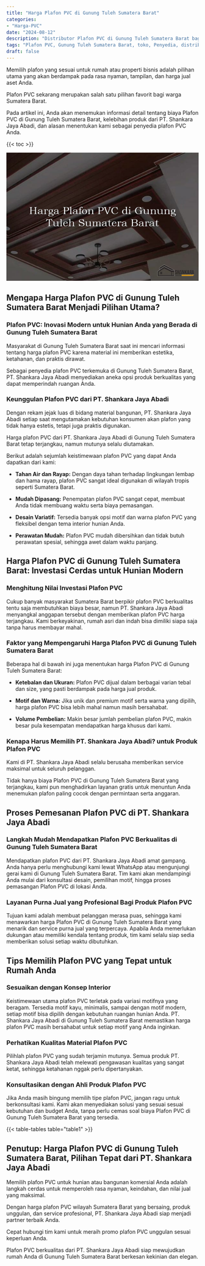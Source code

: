 ```yaml
---
title: "Harga Plafon PVC di Gunung Tuleh Sumatera Barat"
categories: 
- "Harga-PVC"
date: "2024-08-12"
description: "Distributor Plafon PVC di Gunung Tuleh Sumatera Barat bagi hunian, perkantoran, dan gerai. Panel berkualitas, pilihan motif, variasi warna modern, dengan jasa instalasi dikerjakan oleh tenaga ahli berpengalaman dan kepastian resmi!|Jasa penyediaan Plafon PVC di Gunung Tuleh Sumatera Barat bagi keperluan rumah, perkantoran, atau toko, dengan panel unggulan dan instalasi oleh tenaga ahli berpengalaman serta kepastian resmi.|Solusi Plafon PVC di Gunung Tuleh Sumatera Barat yang terpercaya untuk tempat tinggal, kantor, dan gerai, bersama panel terbaik dan penempatan oleh tim profesional dan kepastian resmi.|Distribusi Plafon PVC di Gunung Tuleh Sumatera Barat bagi hunian, kantor, serta gerai, beserta produk terbaik dan instalasi ditangani oleh tim ahli, lengkap beserta garansi resmi.}"
tags: "Plafon PVC, Gunung Tuleh Sumatera Barat, toko, Penyedia, distributor"
draft: false
---
```


Memilih plafon yang sesuai untuk rumah atau properti bisnis adalah pilihan utama yang akan berdampak pada rasa nyaman, tampilan, dan harga jual aset Anda.

Plafon PVC sekarang merupakan salah satu pilihan favorit bagi warga Sumatera Barat.

Pada artikel ini, Anda akan menemukan informasi detail tentang biaya Plafon PVC di Gunung Tuleh Sumatera Barat, kelebihan produk dari PT. Shankara Jaya Abadi, dan alasan menentukan kami sebagai penyedia plafon PVC Anda.

{{< toc >}}

![Harga Plafon PVC di Gunung Tuleh Sumatera Barat](/images/Harga-PVC/Harga-Plafon-PVC-di-Gunung-Tuleh-Sumatera-Barat.png)


## Mengapa Harga Plafon PVC di Gunung Tuleh Sumatera Barat Menjadi Pilihan Utama?

### Plafon PVC: Inovasi Modern untuk Hunian Anda yang Berada di Gunung Tuleh Sumatera Barat

Masyarakat di Gunung Tuleh Sumatera Barat saat ini mencari informasi tentang harga plafon PVC karena material ini memberikan estetika, ketahanan, dan praktis dirawat.

Sebagai penyedia plafon PVC terkemuka di Gunung Tuleh Sumatera Barat, PT. Shankara Jaya Abadi menyediakan aneka opsi produk berkualitas yang dapat memperindah ruangan Anda.

### Keunggulan Plafon PVC dari PT. Shankara Jaya Abadi

Dengan rekam jejak luas di bidang material bangunan, PT. Shankara Jaya Abadi setiap saat mengutamakan kebutuhan konsumen akan plafon yang tidak hanya estetis, tetapi juga praktis digunakan.

Harga plafon PVC dari PT. Shankara Jaya Abadi di Gunung Tuleh Sumatera Barat tetap terjangkau, namun mutunya selalu diutamakan.

Berikut adalah sejumlah keistimewaan plafon PVC yang dapat Anda dapatkan dari kami:

- **Tahan Air dan Rayap:** Dengan daya tahan terhadap lingkungan lembap dan hama rayap, plafon PVC sangat ideal digunakan di wilayah tropis seperti Sumatera Barat.

- **Mudah Dipasang:** Penempatan plafon PVC sangat cepat, membuat Anda tidak membuang waktu serta biaya pemasangan.

- **Desain Variatif:** Tersedia banyak opsi motif dan warna plafon PVC yang fleksibel dengan tema interior hunian Anda.

- **Perawatan Mudah:** Plafon PVC mudah dibersihkan dan tidak butuh perawatan spesial, sehingga awet dalam waktu panjang.

## Harga Plafon PVC di Gunung Tuleh Sumatera Barat: Investasi Cerdas untuk Hunian Modern

### Menghitung Nilai Investasi Plafon PVC

Cukup banyak masyarakat Sumatera Barat berpikir plafon PVC berkualitas tentu saja membutuhkan biaya besar, namun PT. Shankara Jaya Abadi menyangkal anggapan tersebut dengan memberikan plafon PVC harga terjangkau. Kami berkeyakinan, rumah asri dan indah bisa dimiliki siapa saja tanpa harus membayar mahal.

### Faktor yang Mempengaruhi Harga Plafon PVC di Gunung Tuleh Sumatera Barat

Beberapa hal di bawah ini juga menentukan harga Plafon PVC di Gunung Tuleh Sumatera Barat:

- **Ketebalan dan Ukuran:** Plafon PVC dijual dalam berbagai varian tebal dan size, yang pasti berdampak pada harga jual produk.

- **Motif dan Warna:** Jika unik dan premium motif serta warna yang dipilih, harga plafon PVC bisa lebih mahal namun masih bersahabat.

- **Volume Pembelian:** Makin besar jumlah pembelian plafon PVC, makin besar pula kesempatan mendapatkan harga khusus dari kami.

### Kenapa Harus Memilih PT. Shankara Jaya Abadi? untuk Produk Plafon PVC

Kami di PT. Shankara Jaya Abadi selalu berusaha memberikan service maksimal untuk seluruh pelanggan.

Tidak hanya biaya Plafon PVC di Gunung Tuleh Sumatera Barat yang terjangkau, kami pun menghadirkan layanan gratis untuk menuntun Anda menemukan plafon paling cocok dengan permintaan serta anggaran.

## Proses Pemesanan Plafon PVC di PT. Shankara Jaya Abadi

### Langkah Mudah Mendapatkan Plafon PVC Berkualitas di Gunung Tuleh Sumatera Barat

Mendapatkan plafon PVC dari PT. Shankara Jaya Abadi amat gampang. Anda hanya perlu menghubungi kami lewat WhatsApp atau mengunjungi gerai kami di Gunung Tuleh Sumatera Barat. Tim kami akan mendampingi Anda mulai dari konsultasi desain, pemilihan motif, hingga proses pemasangan Plafon PVC di lokasi Anda.

### Layanan Purna Jual yang Profesional Bagi Produk Plafon PVC

Tujuan kami adalah membuat pelanggan merasa puas, sehingga kami menawarkan harga Plafon PVC di Gunung Tuleh Sumatera Barat yang menarik dan service purna jual yang terpercaya. Apabila Anda memerlukan dukungan atau memiliki kendala tentang produk, tim kami selalu siap sedia memberikan solusi setiap waktu dibutuhkan.

## Tips Memilih Plafon PVC yang Tepat untuk Rumah Anda

### Sesuaikan dengan Konsep Interior

Keistimewaan utama plafon PVC terletak pada variasi motifnya yang beragam. Tersedia motif kayu, minimalis, sampai dengan motif modern, setiap motif bisa dipilih dengan kebutuhan ruangan hunian Anda. PT. Shankara Jaya Abadi di Gunung Tuleh Sumatera Barat memastikan harga plafon PVC masih bersahabat untuk setiap motif yang Anda inginkan.

### Perhatikan Kualitas Material Plafon PVC

Pilihlah plafon PVC yang sudah terjamin mutunya. Semua produk PT. Shankara Jaya Abadi telah melewati pengawasan kualitas yang sangat ketat, sehingga ketahanan nggak perlu dipertanyakan.

### Konsultasikan dengan Ahli Produk Plafon PVC

Jika Anda masih bingung memilih tipe plafon PVC, jangan ragu untuk berkonsultasi kami. Kami akan menyediakan solusi yang sesuai sesuai kebutuhan dan budget Anda, tanpa perlu cemas soal biaya Plafon PVC di Gunung Tuleh Sumatera Barat yang tersedia.

{{< table-tables table="table1" >}}

## Penutup: Harga Plafon PVC di Gunung Tuleh Sumatera Barat, Pilihan Tepat dari PT. Shankara Jaya Abadi

Memilih plafon PVC untuk hunian atau bangunan komersial Anda adalah langkah cerdas untuk memperoleh rasa nyaman, keindahan, dan nilai jual yang maksimal.

Dengan harga plafon PVC wilayah Sumatera Barat yang bersaing, produk unggulan, dan service profesional, PT. Shankara Jaya Abadi siap menjadi partner terbaik Anda.

Cepat hubungi tim kami untuk meraih promo plafon PVC unggulan sesuai keperluan Anda.

Plafon PVC berkualitas dari PT. Shankara Jaya Abadi siap mewujudkan rumah Anda di Gunung Tuleh Sumatera Barat berkesan kekinian dan elegan.